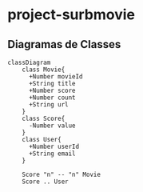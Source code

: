 # project-surbmovie

## Diagramas de Classes

```mermaid
classDiagram
    class Movie{
      +Number movieId
      +String title
      +Number score
      +Number count
      +String url
    }
    class Score{
      -Number value
    }
    class User{
      +Number userId
      +String email
    }

    Score "n" -- "n" Movie
    Score .. User
```
